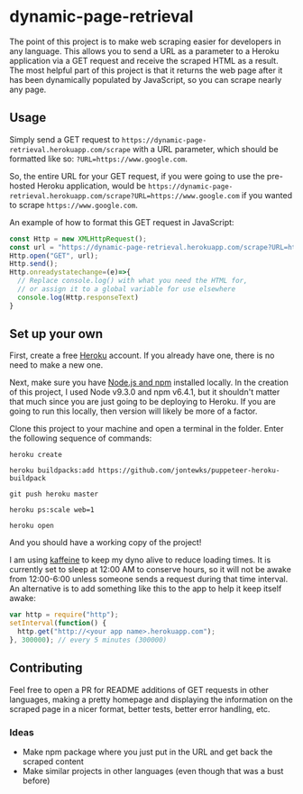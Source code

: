 # dynamic-page-retrieval

The point of this project is to make web scraping easier for developers in any language.
This allows you to send a URL as a parameter to a Heroku application via a GET request
and receive the scraped HTML as a result. The most helpful part of this project is that
it returns the web page after it has been dynamically populated by JavaScript, so you
can scrape nearly any page.

## Usage

Simply send a GET request to `https://dynamic-page-retrieval.herokuapp.com/scrape` with a URL
parameter, which should be formatted like so: `?URL=https://www.google.com`.

So, the entire URL for your GET request, if you were going to use the pre-hosted Heroku
application, would be `https://dynamic-page-retrieval.herokuapp.com/scrape?URL=https://www.google.com`
if you wanted to scrape `https://www.google.com`.

An example of how to format this GET request in JavaScript:
```javascript
const Http = new XMLHttpRequest();
const url = "https://dynamic-page-retrieval.herokuapp.com/scrape?URL=https://www.google.com";
Http.open("GET", url);
Http.send();
Http.onreadystatechange=(e)=>{
  // Replace console.log() with what you need the HTML for,
  // or assign it to a global variable for use elsewhere
  console.log(Http.responseText)
}
```

## Set up your own

First, create a free [Heroku](signup.heroku.com) account. If you already have one, there is
no need to make a new one.

Next, make sure you have [Node.js and npm](https://nodejs.org/en/download/) installed locally.
In the creation of this project, I used Node v9.3.0 and npm v6.4.1, but it shouldn't matter
that much since you are just going to be deploying to Heroku. If you are going to run this
locally, then version will likely be more of a factor.

Clone this project to your machine and open a terminal in the folder. Enter the following
sequence of commands:

`heroku create`

`heroku buildpacks:add https://github.com/jontewks/puppeteer-heroku-buildpack`

`git push heroku master`

`heroku ps:scale web=1`

`heroku open`

And you should have a working copy of the project!

I am using [kaffeine](http://kaffeine.herokuapp.com/) to keep my dyno alive to reduce loading
times. It is currently set to sleep at 12:00 AM to conserve hours, so it will not be awake from
12:00-6:00 unless someone sends a request during that time interval. An alternative is to add
something like this to the app to help it keep itself awake:
```javascript
var http = require("http");
setInterval(function() {
  http.get("http://<your app name>.herokuapp.com");
}, 300000); // every 5 minutes (300000)
```

## Contributing

Feel free to open a PR for README additions of GET requests in other languages, making a pretty
homepage and displaying the information on the scraped page in a nicer format, better tests,
better error handling, etc.

### Ideas
- Make npm package where you just put in the URL and get back the scraped content
- Make similar projects in other languages (even though that was a bust before)
